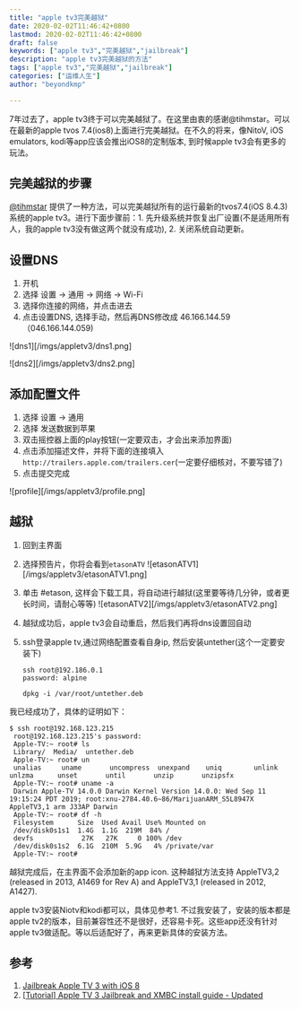 ```yaml
---
title: "apple tv3完美越狱"
date: 2020-02-02T11:46:42+0800
lastmod: 2020-02-02T11:46:42+0800
draft: false
keywords: ["apple tv3","完美越狱","jailbreak"]
description: "apple tv3完美越狱的方法"
tags: ["apple tv3","完美越狱","jailbreak"]
categories: ["运维人生"]
author: "beyondkmp"

---
```


7年过去了，apple tv3终于可以完美越狱了。在这里由衷的感谢@tihmstar。可以在最新的apple tvos 7.4(ios8)上面进行完美越狱。在不久的将来，像NitoV, iOS emulators, kodi等app应该会推出iOS8的定制版本, 到时候apple tv3会有更多的玩法。

## 完美越狱的步骤

[@tihmstar](https://twitter.com/tihmstar) 提供了一种方法，可以完美越狱所有的运行最新的tvos7.4(iOS 8.4.3)系统的apple tv3。进行下面步骤前：1. 先升级系统并恢复出厂设置(不是适用所有人，我的apple tv3没有做这两个就没有成功), 2. 关闭系统自动更新。

## 设置DNS

1. 开机
2. 选择 设置 -> 通用 -> 网络 -> Wi-Fi
3. 选择你连接的网络，并点击进去
4. 点击设置DNS, 选择手动，然后再DNS修改成 46.166.144.59（046.166.144.059)

![dns1][/imgs/appletv3/dns1.png]


<!--more-->

![dns2][/imgs/appletv3/dns2.png]

## 添加配置文件

1. 选择 设置 -> 通用
2. 选择 发送数据到苹果
3. 双击摇控器上面的play按钮(一定要双击，才会出来添加界面)
4. 点击添加描述文件，并将下面的连接填入`http://trailers.apple.com/trailers.cer`(一定要仔细核对，不要写错了)
5. 点击提交完成

![profile][/imgs/appletv3/profile.png]

## 越狱

1. 回到主界面
2. 选择预告片，你将会看到`etasonATV`
    ![etasonATV1][/imgs/appletv3/etasonATV1.png]

3. 单击 #etason, 这样会下载工具，将自动进行越狱(这里要等待几分钟，或者更长时间，请耐心等等)
    ![etasonATV2][/imgs/appletv3/etasonATV2.png]

4. 越狱成功后，apple tv3会自动重启，然后我们再将dns设置回自动
5. ssh登录apple tv,通过网络配置查看自身ip, 然后安装untether(这个一定要安装下)

    ```
    ssh root@192.186.0.1
    password: alpine

    dpkg -i /var/root/untether.deb
    ```

我已经成功了，具体的证明如下：

```
$ ssh root@192.168.123.215
 root@192.168.123.215's password:
 Apple-TV:~ root# ls
 Library/  Media/  untether.deb
 Apple-TV:~ root# un
 unalias     uname       uncompress  unexpand    uniq        unlink      unlzma      unset       until       unzip       unzipsfx
 Apple-TV:~ root# uname -a
 Darwin Apple-TV 14.0.0 Darwin Kernel Version 14.0.0: Wed Sep 11 19:15:24 PDT 2019; root:xnu-2784.40.6~86/MarijuanARM_S5L8947X AppleTV3,1 arm J33AP Darwin
 Apple-TV:~ root# df -h
 Filesystem      Size  Used Avail Use% Mounted on
 /dev/disk0s1s1  1.4G  1.1G  219M  84% /
 devfs            27K   27K     0 100% /dev
 /dev/disk0s1s2  6.1G  210M  5.9G   4% /private/var
 Apple-TV:~ root#

```

越狱完成后，在主界面不会添加新的app icon. 这种越狱方法支持 AppleTV3,2 (released in 2013, A1469 for Rev A) and AppleTV3,1 (released in 2012, A1427).

apple tv3安装Niotv和kodi都可以，具体见参考1. 不过我安装了，安装的版本都是apple tv2的版本，目前兼容性还不是很好，还容易卡死。这些app还没有针对apple tv3做适配。等以后适配好了，再来更新具体的安装方法。



##  参考

1. [Jailbreak Apple TV 3 with iOS 8](https://kubadownload.com/news/jailbreak-apple-tv-3)
2. [[Tutorial] Apple TV 3 Jailbreak and XMBC install guide - Updated](https://www.reddit.com/r/jailbreak/comments/eu0nye/tutorial_apple_tv_3_jailbreak_and_xmbc_install/)
